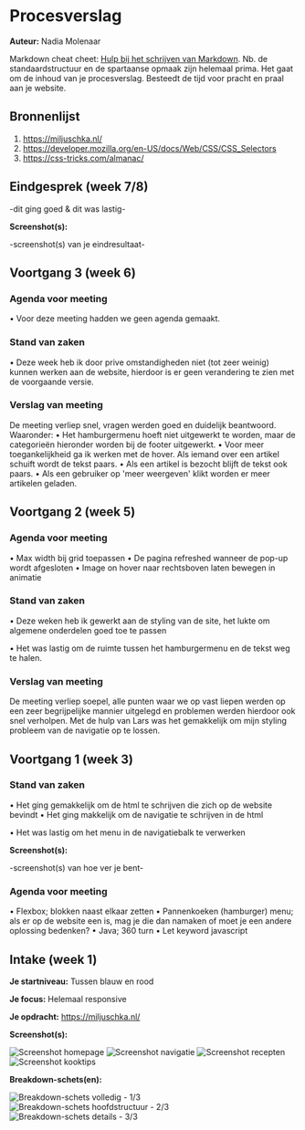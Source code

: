 # Procesverslag
**Auteur:** Nadia Molenaar

Markdown cheat cheet: [Hulp bij het schrijven van Markdown](https://github.com/adam-p/markdown-here/wiki/Markdown-Cheatsheet). Nb. de standaardstructuur en de spartaanse opmaak zijn helemaal prima. Het gaat om de inhoud van je procesverslag. Besteedt de tijd voor pracht en praal aan je website.



## Bronnenlijst
1. https://miljuschka.nl/
2. https://developer.mozilla.org/en-US/docs/Web/CSS/CSS_Selectors
3. https://css-tricks.com/almanac/ 



## Eindgesprek (week 7/8)

-dit ging goed & dit was lastig-

**Screenshot(s):**

-screenshot(s) van je eindresultaat-



## Voortgang 3 (week 6)

### Agenda voor meeting

  • Voor deze meeting hadden we geen agenda gemaakt. 

### Stand van zaken

  • Deze week heb ik door prive omstandigheden niet (tot zeer weinig) kunnen werken aan de website, hierdoor is er geen verandering te zien met de voorgaande versie.

### Verslag van meeting
De meeting verliep snel, vragen werden goed en duidelijk beantwoord. Waaronder:
  • Het hamburgermenu hoeft niet uitgewerkt te worden, maar de categorieën hieronder worden bij de footer uitgewerkt.
  • Voor meer toegankelijkheid ga ik werken met de hover. Als iemand over een artikel schuift wordt de tekst paars.
  • Als een artikel is bezocht blijft de tekst ook paars. 
  • Als een gebruiker op 'meer weergeven' klikt worden er meer artikelen geladen.



## Voortgang 2 (week 5)

### Agenda voor meeting

  • Max width bij grid toepassen
  • De pagina refreshed wanneer de pop-up wordt afgesloten
  • Image on hover naar rechtsboven laten bewegen in animatie

### Stand van zaken

  • Deze weken heb ik gewerkt aan de styling van de site, het lukte om algemene onderdelen goed toe te passen
  
  • Het was lastig om de ruimte tussen het hamburgermenu en de tekst weg te halen. 

### Verslag van meeting
De meeting verliep soepel, alle punten waar we op vast liepen werden op een zeer begrijpelijke mannier uitgelegd en problemen werden hierdoor ook snel verholpen. Met de hulp van Lars was het gemakkelijk om mijn styling probleem van de navigatie op te lossen.



## Voortgang 1 (week 3)

### Stand van zaken

  • Het ging gemakkelijk om de html te schrijven die zich op de website bevindt
  • Het ging makkelijk om de navigatie te schrijven in de html
  
  • Het was lastig om het menu in de navigatiebalk te verwerken

**Screenshot(s):**

-screenshot(s) van hoe ver je bent-

### Agenda voor meeting

  • Flexbox; blokken naast elkaar zetten
  • Pannenkoeken (hamburger) menu; als er op de website een is, mag je die dan namaken of moet je een andere oplossing bedenken?
  • Java; 360 turn
  • Let keyword javascript



## Intake (week 1)

**Je startniveau:** Tussen blauw en rood

**Je focus:** Helemaal responsive

**Je opdracht:** https://miljuschka.nl/

**Screenshot(s):**

![Screenshot homepage](images/1-homepage.png)
![Screenshot navigatie](images/2-navigatie.png)
![Screenshot recepten](images/3-recepten.png)
![Screenshot kooktips](images/4-kooktips.png)

**Breakdown-schets(en):**

![Breakdown-schets volledig - 1/3](images/1-breakdown.jpg)
![Breakdown-schets hoofdstructuur - 2/3](images/2-breakdown.jpg)
![Breakdown-schets details - 3/3](images/3-breakdown.jpg)

